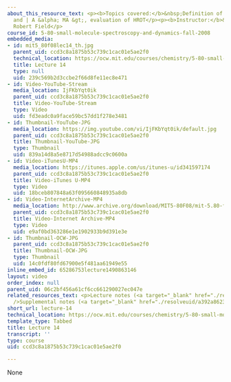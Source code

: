 ```yaml
---
about_this_resource_text: <p><b>Topics covered:</b>&nbsp;Definition of angular momenta
  and | A &alpha; MA &gt;, evaluation of HROT</p><p><b>Instructor:</b>&nbsp;Prof.
  Robert Field</p>
course_id: 5-80-small-molecule-spectroscopy-and-dynamics-fall-2008
embedded_media:
- id: mit5_80f08lec14_th.jpg
  parent_uid: ccd3c8a1875b53c739c1cac01e5ae2f0
  technical_location: https://ocw.mit.edu/courses/chemistry/5-80-small-molecule-spectroscopy-and-dynamics-fall-2008/video-lectures/lecture-14/mit5_80f08lec14_th.jpg
  title: Lecture 14
  type: null
  uid: 239c569b2d3ccbe2f66d8fe11ec8e471
- id: Video-YouTube-Stream
  media_location: IjFKbYqt0ik
  parent_uid: ccd3c8a1875b53c739c1cac01e5ae2f0
  title: Video-YouTube-Stream
  type: Video
  uid: fd3eadc0a9face59bc57dd1f278e3481
- id: Thumbnail-YouTube-JPG
  media_location: https://img.youtube.com/vi/IjFKbYqt0ik/default.jpg
  parent_uid: ccd3c8a1875b53c739c1cac01e5ae2f0
  title: Thumbnail-YouTube-JPG
  type: Thumbnail
  uid: 839a14d8a5e8717d54988adcc9c0600a
- id: Video-iTunesU-MP4
  media_location: https://itunes.apple.com/us/itunes-u/id341597174
  parent_uid: ccd3c8a1875b53c739c1cac01e5ae2f0
  title: Video-iTunes U-MP4
  type: Video
  uid: 18bceb807848a63f095660848935a8db
- id: Video-InternetArchive-MP4
  media_location: http://www.archive.org/download/MIT5-80F08/mit-5.80-f08-lec14_300k.mp4
  parent_uid: ccd3c8a1875b53c739c1cac01e5ae2f0
  title: Video-Internet Archive-MP4
  type: Video
  uid: e9af0bd363286e1e1902933b9d391e3e
- id: Thumbnail-OCW-JPG
  parent_uid: ccd3c8a1875b53c739c1cac01e5ae2f0
  title: Thumbnail-OCW-JPG
  type: Thumbnail
  uid: 14c0fdf80fd67900e5f481aa61949e55
inline_embed_id: 65286753lecture1490863146
layout: video
order_index: null
parent_uid: 06c2bf456a61cf6cc661290027ec047e
related_resources_text: <p>Lecture notes (<a target="_blank" href="./resolveuid/2e3fb1ed85a3b48b26fc3383dc2bd889">PDF</a>)<br
  />Supplemental notes (<a target="_blank" href="./resolveuid/a392a8623f16a76fb830e85c115e7023">PDF</a>)</p>
short_url: lecture-14
technical_location: https://ocw.mit.edu/courses/chemistry/5-80-small-molecule-spectroscopy-and-dynamics-fall-2008/video-lectures/lecture-14
template_type: Tabbed
title: Lecture 14
transcript: ''
type: course
uid: ccd3c8a1875b53c739c1cac01e5ae2f0

---
```

None